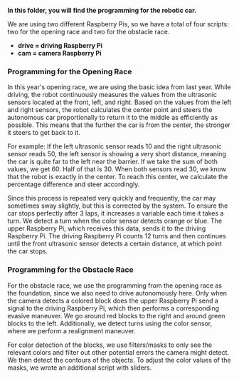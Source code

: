**In this folder, you will find the programming for the robotic car.**

We are using two different Raspberry Pis, so we have a total of four scripts: two for the opening race and two for the obstacle race.

- **drive = driving Raspberry Pi**
- **cam = camera Raspberry Pi**

### Programming for the Opening Race

In this year's opening race, we are using the basic idea from last year. While driving, the robot continuously measures the values from the ultrasonic sensors located at the front, left, and right. Based on the values from the left and right sensors, the robot calculates the center point and steers the autonomous car proportionally to return it to the middle as efficiently as possible. This means that the further the car is from the center, the stronger it steers to get back to it.

For example: If the left ultrasonic sensor reads 10 and the right ultrasonic sensor reads 50, the left sensor is showing a very short distance, meaning the car is quite far to the left near the barrier. If we take the sum of both values, we get 60. Half of that is 30. When both sensors read 30, we know that the robot is exactly in the center. To reach this center, we calculate the percentage difference and steer accordingly.

Since this process is repeated very quickly and frequently, the car may sometimes sway slightly, but this is corrected by the system. To ensure the car stops perfectly after 3 laps, it increases a variable each time it takes a turn. We detect a turn when the color sensor detects orange or blue. The upper Raspberry Pi, which receives this data, sends it to the driving Raspberry Pi. The driving Raspberry Pi counts 12 turns and then continues until the front ultrasonic sensor detects a certain distance, at which point the car stops.

### Programming for the Obstacle Race

For the obstacle race, we use the programming from the opening race as the foundation, since we also need to drive autonomously here. Only when the camera detects a colored block does the upper Raspberry Pi send a signal to the driving Raspberry Pi, which then performs a corresponding evasive maneuver. We go around red blocks to the right and around green blocks to the left. Additionally, we detect turns using the color sensor, where we perform a realignment maneuver.

For color detection of the blocks, we use filters/masks to only see the relevant colors and filter out other potential errors the camera might detect. We then detect the contours of the objects. To adjust the color values of the masks, we wrote an additional script with sliders.
